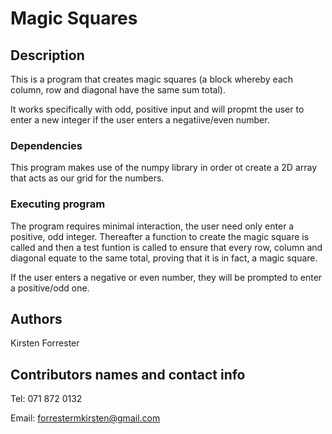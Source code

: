 # Magic Squares

## Description

This is a program that creates magic squares (a block whereby each column, row and diagonal have the same sum total). 

It works specifically with odd, positive input and will propmt the user to enter a new integer if the user enters a negatiive/even number.

### Dependencies

This program makes use of the numpy library in order ot create a 2D array that acts as our grid for the numbers.

### Executing program

The program requires minimal interaction, the user need only enter a positive, odd integer. Thereafter a function to create the magic square is called and then a 
test funtion is called to ensure that every row, column and diagonal equate to the same total, proving that it is in fact, a magic square.

If the user enters a negative or even number, they will be prompted to enter a positive/odd one.

## Authors

 Kirsten Forrester

## Contributors names and contact info

Tel: 071 872 0132

Email: forrestermkirsten@gmail.com
